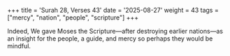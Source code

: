 +++
title = 'Surah 28, Verses 43'
date = '2025-08-27'
weight = 43
tags = ["mercy", "nation", "people", "scripture"]
+++

Indeed, We gave Moses the Scripture—after destroying earlier nations—as an insight for the people, a guide, and mercy so perhaps they would be mindful.